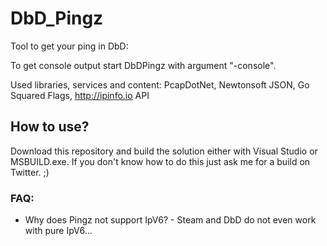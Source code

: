 # DbD_Pingz
Tool to get your ping in DbD:

To get console output start DbDPingz with argument "-console".

Used libraries, services and content:
PcapDotNet, Newtonsoft JSON, Go Squared Flags, http://ipinfo.io API

## How to use?
Download this repository and build the solution either with Visual Studio or MSBUILD.exe. If you don't know how to do this just ask me for a build on Twitter. ;)

 ### FAQ:
 * Why does Pingz not support IpV6? - Steam and DbD do not even work with pure IpV6...
